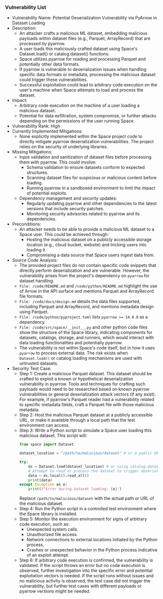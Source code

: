 ### Vulnerability List

- Vulnerability Name: Potential Deserialization Vulnerability via PyArrow in Dataset Loading
- Description:
    - An attacker crafts a malicious ML dataset, embedding malicious payloads within dataset files (e.g., Parquet, ArrayRecord) that are processed by pyarrow.
    - A user loads this maliciously crafted dataset using Space's Dataset.load() or catalog.dataset() functions.
    - Space utilizes pyarrow for reading and processing Parquet and potentially other data formats.
    - If pyarrow is vulnerable to deserialization issues when handling specific data formats or metadata, processing the malicious dataset could trigger these vulnerabilities.
    - Successful exploitation could lead to arbitrary code execution on the user's machine when Space attempts to load and process the dataset.
- Impact:
    - Arbitrary code execution on the machine of a user loading a malicious dataset.
    - Potential for data exfiltration, system compromise, or further attacks depending on the permissions of the user running Space.
- Vulnerability Rank: High
- Currently Implemented Mitigations:
    - None explicitly implemented within the Space project code to directly mitigate pyarrow deserialization vulnerabilities. The project relies on the security of underlying libraries.
- Missing Mitigations:
    - Input validation and sanitization of dataset files before processing them with pyarrow. This could involve:
        - Schema validation to ensure datasets conform to expected structures.
        - Scanning dataset files for suspicious or malicious content before loading.
        - Running pyarrow in a sandboxed environment to limit the impact of potential exploits.
    - Dependency management and security updates:
        - Regularly updating pyarrow and other dependencies to the latest versions that include security patches.
        - Monitoring security advisories related to pyarrow and its dependencies.
- Preconditions:
    - An attacker needs to be able to provide a malicious ML dataset to a Space user. This could be achieved through:
        - Hosting the malicious dataset on a publicly accessible storage location (e.g., cloud bucket, website) and tricking users into loading it.
        - Compromising a data source that Space users ingest data from.
- Source Code Analysis:
    - The provided project files do not contain specific code snippets that directly perform deserialization and are vulnerable. However, the vulnerability arises from the project's dependency on `pyarrow` for dataset handling.
    - `File: /code/README.md` and `/code/python/README.md` highlight the use of Arrow in the API surface and mentions Parquet and ArrayRecord file formats.
    - `File: /code/docs/design.md` details the data files supported, including Parquet and ArrayRecord, and mentions metadata design using Parquet.
    - `File: /code/python/pyproject.toml` lists `pyarrow >= 14.0.0` as a dependency.
    - `File: /code/src/space/__init__.py` and other python code files show the structure of the Space library, indicating components for datasets, catalogs, storage, and runners, which would interact with data loading functionalities and potentially pyarrow.
    - The vulnerability is not within Space's code itself, but in how it uses `pyarrow` to process external data. The risk exists when `Dataset.load()` or catalog loading mechanisms are used with untrusted datasets.
- Security Test Case:
    - Step 1: Create a malicious Parquet dataset. This dataset should be crafted to exploit a known or hypothetical deserialization vulnerability in pyarrow.  Tools and techniques for crafting such payloads would need to be researched based on known pyarrow vulnerabilities or general deserialization attack vectors (if any exist). For example, if pyarrow's Parquet reader had a vulnerability related to specific metadata fields, craft a Parquet file with those malicious metadata.
    - Step 2: Host the malicious Parquet dataset at a publicly accessible URL, or make it available through a local path that the test environment can access.
    - Step 3: Write a Python script to simulate a Space user loading this malicious dataset. This script will:
        ```python
        from space import Dataset

        dataset_location = "/path/to/malicious/dataset" # or a public URL if accessible

        try:
            ds = Dataset.load(dataset_location) # or using catalog.dataset()
            # Attempt to read or process the dataset to trigger deserialization
            data = ds.local().read_all()
            print(data)
        except Exception as e:
            print(f"Error during dataset loading: {e}")
        ```
        Replace `/path/to/malicious/dataset` with the actual path or URL of the malicious dataset.
    - Step 4: Run the Python script in a controlled test environment where the Space library is installed.
    - Step 5: Monitor the execution environment for signs of arbitrary code execution, such as:
        - Unexpected system calls.
        - Unauthorized file access.
        - Network connections to external locations initiated by the Python process.
        - Crashes or unexpected behavior in the Python process indicative of an exploit attempt.
    - Step 6: If arbitrary code execution is confirmed, the vulnerability is validated. If the script throws an error but no code execution is observed, further investigation into the specific error and potential exploitation vectors is needed. If the script runs without issues and no malicious activity is observed, the test case did not trigger the vulnerability, but further test cases with different payloads or pyarrow versions might be needed.